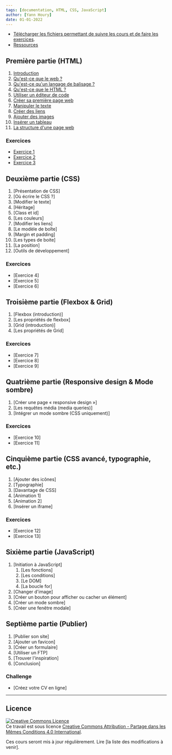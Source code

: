 ```yaml
---
tags: [documentation, HTML, CSS, JavaScript]
author: [Yann Houry]
date: 01-01-2022
---
```


- [Télécharger les fichiers permettant de suivre les cours et de faire les exercices](https://app.box.com/s/wzc7zdwnhmrypn66z5pct2e7uc57aijk).
- [Ressources](https://github.com/YannHY/html-css-js/blob/main/Ressources.md)

## Première partie (HTML)
1. [Introduction](https://github.com/YannHY/html-css-js/blob/main/1.%20Première%20partie/1.1%20Introduction.md)
2. [Qu'est-ce que le web ?](https://github.com/YannHY/html-css-js/blob/main/1.%20Première%20partie/1.2%20Qu'est-ce%20que%20le%20web%20%3F.md)
3. [Qu'est-ce qu'un langage de balisage ?](https://github.com/YannHY/html-css-js/blob/main/1.%20Première%20partie/1.3%20Qu'est-ce%20qu'un%20langage%20de%20balisage%20%3F.md)
4. [Qu'est-ce que le HTML ?](https://github.com/YannHY/html-css-js/blob/main/1.%20Première%20partie/1.4%20Qu'est-ce%20que%20le%20HTML%20%3F.md)
5. [Utiliser un éditeur de code](https://github.com/YannHY/html-css-js/blob/main/1.%20Première%20partie/1.5%20Utiliser%20un%20éditeur%20de%20code.md)
6. [Créer sa première page web](https://github.com/YannHY/html-css-js/blob/main/1.%20Première%20partie/1.6%20Créer%20sa%20première%20page%20web.md)
7. [Manipuler le texte](https://github.com/YannHY/html-css-js/blob/main/1.%20Première%20partie/1.7%20Manipuler%20le%20texte.md)
8. [Créer des liens](https://github.com/YannHY/html-css-js/blob/main/1.%20Première%20partie/1.8%20Créer%20des%20liens.md)
9. [Ajouter des images](https://github.com/YannHY/html-css-js/blob/main/1.%20Première%20partie/1.9%20Ajouter%20des%20images.md)
10. [Insérer un tableau](https://github.com/YannHY/html-css-js/blob/main/1.%20Première%20partie/1.10%20Insérer%20un%20tableau.md)
11. [La structure d'une page web](https://github.com/YannHY/html-css-js/blob/main/1.%20Première%20partie/1.11%20La%20structure%20d'une%20page%20web.md)

### Exercices
- [Exercice 1](https://github.com/YannHY/html-css-js/blob/main/Exercices/Exercice%201.md)
- [Exercice 2](https://github.com/YannHY/html-css-js/blob/main/Exercices/Exercice%202.md)
- [Exercice 3](https://github.com/YannHY/html-css-js/blob/main/Exercices/Exercice%203.md)

## Deuxième partie (CSS)
1. [Présentation de CSS]
2. [Où écrire le CSS ?]
3. [Modifier le texte]
4. [Héritage]
5. [Class et id]
6. [Les couleurs]
7. [Modifier les liens]
8. [Le modèle de boîte]
9. [Margin et padding]
10. [Les types de boite]
11. [La position]
12. [Outils de développement]

### Exercices
- [Exercice 4]
- [Exercice 5]
- [Exercice 6]

## Troisième partie (Flexbox & Grid)
1. [Flexbox (introduction)]
2. [Les propriétés de flexbox]
3. [Grid (introduction)]
4. [Les propriétés de Grid]

### Exercices
- [Exercice 7]
- [Exercice 8]
- [Exercice 9]

## Quatrième partie (Responsive design & Mode sombre)
1. [Créer une page « responsive design »]
2. [Les requêtes média (media queries)]
3. [Intégrer un mode sombre (CSS uniquement)]

### Exercices
- [Exercice 10]
- [Exercice 11]

## Cinquième partie (CSS avancé, typographie, etc.)
1. [Ajouter des icônes]
2. [Typographie]
3. [Davantage de CSS]
4. [Animation 1]
5. [Animation 2]
6. [Insérer un iframe]

### Exercices
- [Exercice 12]
- [Exercice 13]

## Sixième partie (JavaScript)
1. [Initiation à JavaScript]
	1. [Les fonctions]
	2. [Les conditions]
	3. [Le DOM]
	4. [La boucle for]
2. [Changer d'image]
3. [Créer un bouton pour afficher ou cacher un élément]
4. [Créer un mode sombre]
5. [Créer une fenêtre modale]

## Septième partie (Publier)
1. [Publier son site]
2. [Ajouter un favicon]
3. [Créer un formulaire]
4. [Utiliser un FTP]
5. [Trouver l'inspiration]
6. [Conclusion]

### Challenge
- [Créez votre CV en ligne]

<hr />

## Licence
<a rel="license" href="http://creativecommons.org/licenses/by-sa/4.0/"><img alt="Creative Commons Licence" style="border-width:0" src="https://i.creativecommons.org/l/by-sa/4.0/88x31.png" /></a><br />Ce travail est sous licence <a rel="license" href="http://creativecommons.org/licenses/by-sa/4.0/">Creative Commons Attribution - Partage dans les Mêmes Conditions 4.0 International</a>.

Ces cours seront mis à jour régulièrement. Lire [la liste des modifications à venir].
